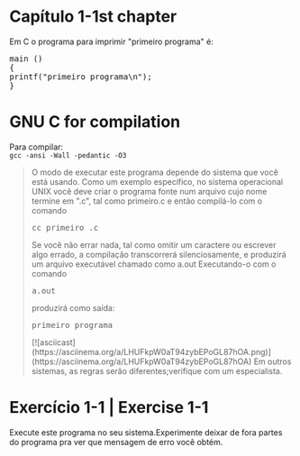 # Capítulo 1-1st chapter

<p>Em C o programa para imprimir "primeiro programa" &eacute;:</p>
<pre>main ()
{
printf("primeiro programa\n");
}
</pre>

# GNU C for compilation
<p>Para compilar: <code>	
gcc -ansi -Wall -pedantic -O3
</code></p>

<blockquote>O modo de executar este programa depende do sistema que você está usando. Como um exemplo específico, no sistema operacional UNIX você deve criar o programa fonte num arquivo cujo nome termine em ".c", tal como primeiro.c e então compilá-lo com o comando 
  <pre>cc primeiro .c</pre> 
  Se você não errar nada, tal como omitir um caractere ou escrever algo errado, a compilação transcorrerá silenciosamente, e produzirá um arquivo executável chamado como a.out
Executando-o com o comando 
<pre>a.out</pre>
produzirá como saída:
<pre>primeiro programa</pre>
  [![asciicast](https://asciinema.org/a/LHUFkpW0aT94zybEPoGL87hOA.png)](https://asciinema.org/a/LHUFkpW0aT94zybEPoGL87hOA)
Em outros sistemas, as regras serão diferentes;verifique com um especialista.
 </blockquote>
 </blockquote>
<h1>Exercício 1-1 | Exercise 1-1</h1>
<p>Execute este programa no seu sistema.Experimente deixar de fora partes do programa pra ver que mensagem de erro você obtém.</p>

